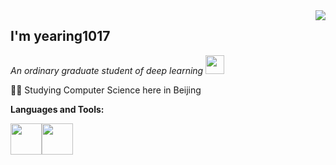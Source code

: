 <img align='right' src="https://github-readme-stats.vercel.app/api?username=yearing1017&show_icons=true">

<h2> I'm yearing1017 </h2>
<p><em>An ordinary graduate student of deep learning
<img src="https://media.giphy.com/media/WUlplcMpOCEmTGBtBW/giphy.gif" width="30"> 
</em></p>
 
👨‍🎓 Studying Computer Science here in Beijing  

**Languages and Tools:** 
<p align="left">
  <img src="https://i.giphy.com/media/LMt9638dO8dftAjtco/200.webp" width="50"><img src="https://i.giphy.com/media/IdyAQJVN2kVPNUrojM/200.webp" width="50"> 
</p>
